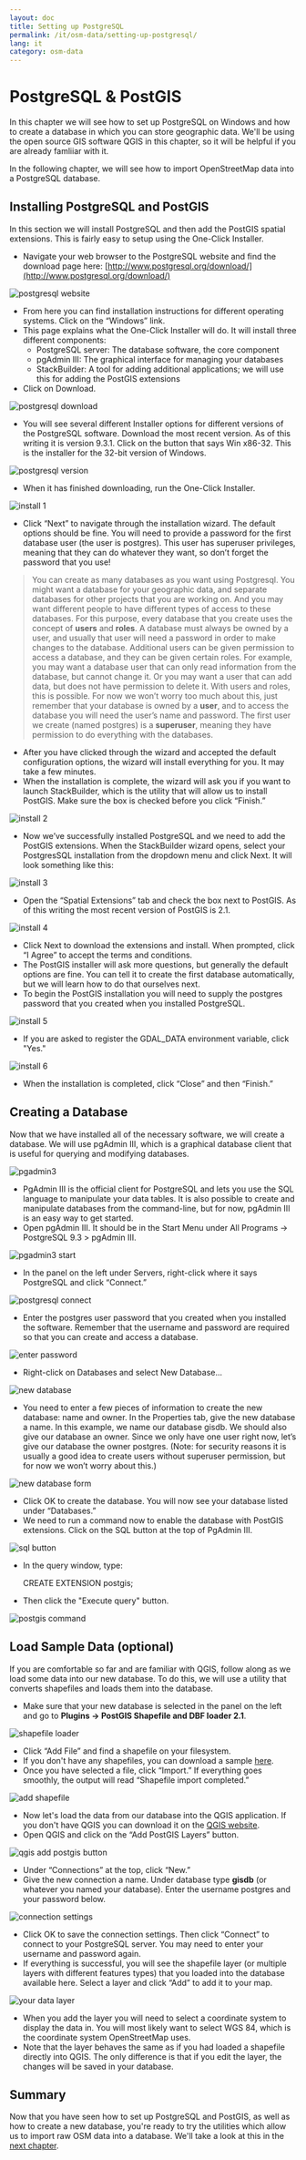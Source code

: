 ```yaml
---
layout: doc
title: Setting up PostgreSQL
permalink: /it/osm-data/setting-up-postgresql/
lang: it
category: osm-data
---
```


PostgreSQL & PostGIS
====================
In this chapter we will see how to set up PostgreSQL on Windows and how to
create a database in which you can store geographic data. We'll be using the
open source GIS software QGIS in this chapter, so it will be helpful if
you are already famliiar with it.

In the following chapter, we will see how to import OpenStreetMap data into
a PostgreSQL database.

Installing PostgreSQL and PostGIS
----------------------------------
In this section we will install PostgreSQL and then add the PostGIS spatial
extensions.  This is fairly easy to setup using the One-Click Installer.

-	Navigate your web browser to the PostgreSQL website and find the download page here:
	[http://www.postgresql.org/download/](http://www.postgresql.org/download/)

![postgresql website][]

-	From here you can find installation instructions for different operating systems.  Click
	on the “Windows” link.
-	This page explains what the One-Click Installer will do.  It will install three different components:
	-	PostgreSQL server:  The database software, the core component
	-	pgAdmin III: The graphical interface for managing your databases
	-	StackBuilder: A tool for adding additional applications; we will use this for adding the PostGIS extensions
-	Click on Download.

![postgresql download][]

-	You will see several different Installer options for different versions of the PostgreSQL software.
	Download the most recent version. As of this writing it is version 9.3.1. Click on the button that
	says Win x86-32.  This is the installer for the 32-bit version of Windows.

![postgresql version][]

-	When it has finished downloading, run the One-Click Installer.

![install 1][]

-	Click “Next” to navigate through the installation wizard.  The default options should be fine.
	You will need to provide a password for the first database user (the user is postgres).  This
	user has superuser privileges, meaning that they can do whatever they want, so don’t forget
	the password that you use!

>	You can create as many databases as you want using Postgresql.  You might want a database for
>	your geographic data, and separate databases for other projects that you are working on.  And
>	you may want different people to have different types of access to these databases.  For this
>	purpose, every database that you create uses the concept of **users** and **roles**.  A database must
>	always be owned by a user, and usually that user will need a password in order to make changes
>	to the database.  Additional users can be given permission to access a database, and they can
>	be given certain roles.  For example, you may want a database user that can only read information
>	from the database, but cannot change it.  Or you may want a user that can add data, but does not
>	have permission to delete it.  With users and roles, this is possible.  For now we won’t worry too
>	much about this, just remember that your database is owned by a **user**, and to access the database
>	you will need the user’s name and password.  The first user we create (named postgres) is a **superuser**,
>	meaning they have permission to do everything with the databases.

-	After you have clicked through the wizard and accepted the default configuration options, the
	wizard will install everything for you.  It may take a few minutes.
-	When the installation is complete, the wizard will ask you if you want to launch StackBuilder,
	which is the utility that will allow us to install PostGIS.  Make sure the box is checked
	before you click “Finish.”

![install 2][]

-	Now we’ve successfully installed PostgreSQL and we need to add the PostGIS extensions.  When
	the StackBuilder wizard opens, select your PostgresSQL installation from the dropdown menu
	and click Next.  It will look something like this:

![install 3][]

-	Open the “Spatial Extensions” tab and check the box next to PostGIS. As of this writing the most
	recent version of PostGIS is 2.1.

![install 4][]

-	Click Next to download the extensions and install.  When prompted, click “I Agree” to accept
	the terms and conditions.
-	The PostGIS installer will ask more questions, but generally the default options are fine. 
	You can tell it to create the first database automatically, but we will learn how to do that
	ourselves next.
-	To begin the PostGIS installation you will need to supply the postgres password that you
	created when you installed PostgreSQL.

![install 5][]

-	If you are asked to register the GDAL_DATA environment variable, click "Yes."

![install 6][]

-	When the installation is completed, click “Close” and then “Finish.”

Creating a Database
--------------------
Now that we have installed all of the necessary software, we will create a database. We will
use pgAdmin III, which is a graphical database client that is useful for querying and modifying
databases.

![pgadmin3][]

-	PgAdmin III is the official client for PostgreSQL and lets you use the SQL language to manipulate
	your data tables.  It is also possible to create and manipulate databases from the command-line,
	but for now, pgAdmin III is an easy way to get started.
-	Open pgAdmin III.  It should be in the Start Menu under All Programs -> PostgreSQL 9.3 > pgAdmin III.

![pgadmin3 start][]

-	In the panel on the left under Servers, right-click where it says PostgreSQL and click “Connect.”

![postgresql connect][]

-	Enter the postgres user password that you created when you installed the software. Remember that
	the username and password are required so that you can create and access a database.

![enter password][]

-	Right-click on Databases and select New Database...

![new database][]

-	You need to enter a few pieces of information to create the new database: name and owner.  In the
	Properties tab, give the new database a name.  In this example, we name our database gisdb.  We
	should also give our database an owner.  Since we only have one user right now, let’s give our
	database the owner postgres.  (Note: for security reasons it is usually a good idea to create users
	without superuser permission, but for now we won’t worry about this.)

![new database form][]

<!--
-	Under the Definition tab, keep the defaults, but next to Template select template_postgis.  This
	will create our database with the proper spatial columns.
-->

-	Click OK to create the database.  You will now see your database listed under “Databases.”
-	We need to run a command now to enable the database with PostGIS extensions. Click on the SQL
	button at the top of PgAdmin III.

![sql button][]

-	In the query window, type:

	CREATE EXTENSION postgis;

-	Then click the "Execute query" button.

![postgis command][]

Load Sample Data (optional)
---------------------------
If you are comfortable so far and are familiar with QGIS, follow along as we load some
data into our new database. To do this, we will use a utility that converts shapefiles
and loads them into the database.

-	Make sure that your new database is selected in the panel on the left and go to **Plugins
	-> PostGIS Shapefile and DBF loader 2.1**.

![shapefile loader][]

-	Click “Add File” and find a shapefile on your filesystem.
-	If you don't have any shapefiles, you can download a sample [here](/files/buildings_sample.zip).
-	Once you have selected a file, click “Import.”  If everything goes smoothly, the output will
	read “Shapefile import completed.”

![add shapefile][]

-	Now let's load the data from our database into the QGIS application. If you don't have QGIS
	you can download it on the [QGIS website](http://www.qgis.org/en/site/forusers/download.html).
-	Open QGIS and click on the “Add PostGIS Layers” button.

![qgis add postgis button][]

-	Under “Connections” at the top, click “New.”
-	Give the new connection a name.  Under database type **gisdb** (or whatever you named your database).
	Enter the username postgres and your password below.

![connection settings][]

-	Click OK to save the connection settings.  Then click “Connect” to connect to your PostgreSQL
	server.  You may need to enter your username and password again.
-	If everything is successful, you will see the shapefile layer  (or multiple layers with different
	features types) that you loaded into the database
	available here.  Select a layer and click “Add” to add it to your map.

![your data layer][]

-	When you add the layer you will need to select a coordinate system to display the data in.  You
	will most likely want to select WGS 84, which is the coordinate system OpenStreetMap uses.
-	Note that the layer behaves the same as if you had loaded a shapefile directly into QGIS.  The
	only difference is that if you edit the layer, the changes will be saved in your database.

Summary
-------
Now that you have seen how to set up PostgreSQL and PostGIS, as well as how to create a new
database, you're ready to try the utilities which allow us to import raw OSM data into a
database. We'll take a look at this in the [next chapter](/en/osm-data/osm2pgsql).



[postgresql website]: /images/en/osm-data/setting-up-postgresql/postgresql-website.png
[postgresql download]: /images/en/osm-data/setting-up-postgresql/postgresql-download.png
[postgresql version]: /images/en/osm-data/setting-up-postgresql/postgresql-version.png
[install 1]: /images/en/osm-data/setting-up-postgresql/postgresql-install-1.png
[install 2]: /images/en/osm-data/setting-up-postgresql/postgresql-install-2.png
[install 3]: /images/en/osm-data/setting-up-postgresql/postgresql-install-3.png
[install 4]: /images/en/osm-data/setting-up-postgresql/postgresql-install-4.png
[install 5]: /images/en/osm-data/setting-up-postgresql/postgresql-install-5.png
[install 6]: /images/en/osm-data/setting-up-postgresql/postgresql-install-6.png
[pgadmin3]: /images/en/osm-data/setting-up-postgresql/pgadmin3.png
[pgadmin3 start]: /images/en/osm-data/setting-up-postgresql/pgadmin3-start.png
[postgresql connect]: /images/en/osm-data/setting-up-postgresql/postgresql-connect.png
[enter password]: /images/en/osm-data/setting-up-postgresql/enter-password.png
[new database]: /images/en/osm-data/setting-up-postgresql/new-database.png
[new database form]: /images/en/osm-data/setting-up-postgresql/new-database-form.png
[sql button]: /images/en/osm-data/setting-up-postgresql/sql-button.png
[postgis command]: /images/en/osm-data/setting-up-postgresql/postgis-command.png
[shapefile loader]: /images/en/osm-data/setting-up-postgresql/shapefile-loader.png
[add shapefile]: /images/en/osm-data/setting-up-postgresql/add-shapefile.png
[qgis add postgis button]: /images/en/osm-data/setting-up-postgresql/add-postgis-button.png
[connection settings]: /images/en/osm-data/setting-up-postgresql/connection-settings.png
[your data layer]: /images/en/osm-data/setting-up-postgresql/your-data-layer.png








